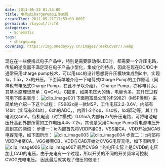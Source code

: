 ```yaml
---
date: 2011-05-22 01:53:00
title: 电荷式ChargePump工作原理
createTime: 2011-05-21T17:53:00.000Z
permalink: /Layout/lrcfd
categories:
  - Schematic
tags:
  - chargepump
coverImg: https://img.onedayxyy.cn/images/TeekCover/7.webp
---
```


现在在一些便携式电子产品中，特别是需要驱动多LED时，都需要一个升压电路，传统的逆变器不满足现在电子产品小型化，集成化的特点，因此在现在DC/DC中通常采用charge pump技术，可以用soc的设计思想将升压模块集成到ic中，实现1x，1.5x，2x的升压。下面简单地介绍一下电荷式Charge Pump的工作原理（同样也有电感式Charge Pump，在此不予以介绍）。 Charge Pump，亦称电荷汞，其基本原理很简单：Q=C*U。C固定，如果电压大的话，电量也多。其升压过程可用下图来表示： ![clip_image001](http://layoutcn.gotoip2.com/wp-content/uploads/2011/06/clip_image001.gif) 下面用富晶公司的FS9821（MSP类型）来简单地介绍一下这个过程： FS982x是一款MSP，工作电压2.2-3.6V，内部有14bit（实际有24bit），6ch的ADC，，内置1-2个op，risc核，lcd驱动等，其工作电流仅4mA，待机电流（时钟模式）0.01mA,内部有2x的升压电路，可将电池电压升高到外部所需的工作电压4.4v-7.2v。其也是采用Charge Pump将电源电压升高到其的两倍： 步骤一：ic内部首先将VDDP接CB，VSS接CA，VDD开始对CAB电容充电，如下图所示： ![clip_image003](http://layoutcn.gotoip2.com/wp-content/uploads/2011/06/clip_image003.jpg) ![clip_image004](http://layoutcn.gotoip2.com/wp-content/uploads/2011/06/clip_image004.jpg) 步骤二：ic内部将VDDP接至CA，VGG接至CB，VDD与CAB开始对CVGG电容充电，如下图所示： ![clip_image006](http://layoutcn.gotoip2.com/wp-content/uploads/2011/06/clip_image006.jpg) ![clip_image007](http://layoutcn.gotoip2.com/wp-content/uploads/2011/06/clip_image007.jpg) 最后CVGG上的电压实际上是CVDD的电压加上CAD的电压，由于充电有一个过程，所以开关的不同的开关频率可控制CVGG充电电压。 因此最后就实现了倍压的做法！
